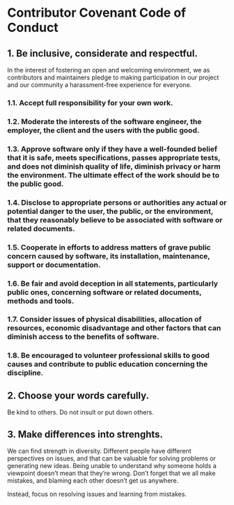 # Contributor Covenant Code of Conduct

## 1. Be inclusive, considerate and respectful.
In the interest of fostering an open and welcoming environment, we as
contributors and maintainers pledge to making participation in our project and
our community a harassment-free experience for everyone.

### 1.1. Accept full responsibility for your own work.

### 1.2. Moderate the interests of the software engineer, the employer, the client and the users with the public good.

### 1.3. Approve software only if they have a well-founded belief that it is safe, meets specifications, passes appropriate tests, and does not diminish quality of life, diminish privacy or harm the environment. The ultimate effect of the work should be to the public good.

### 1.4. Disclose to appropriate persons or authorities any actual or potential danger to the user, the public, or the environment, that they reasonably believe to be associated with software or related documents.

### 1.5. Cooperate in efforts to address matters of grave public concern caused by software, its installation, maintenance, support or documentation.

### 1.6. Be fair and avoid deception in all statements, particularly public ones, concerning software or related documents, methods and tools.

### 1.7. Consider issues of physical disabilities, allocation of resources, economic disadvantage and other factors that can diminish access to the benefits of software.

### 1.8. Be encouraged to volunteer professional skills to good causes and contribute to public education concerning the discipline.

## 2. Choose your words carefully.
Be kind to others. Do not insult or put down others.

## 3. Make differences into strenghts.
We can find strength in diversity. Different people have different perspectives on issues, and that can be valuable for solving problems or generating new ideas. Being unable to understand why someone holds a viewpoint doesn’t mean that they’re wrong. Don’t forget that we all make mistakes, and blaming each other doesn’t get us anywhere.



Instead, focus on resolving issues and learning from mistakes.
